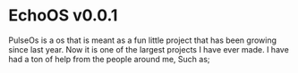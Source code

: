 # EchoOS v0.0.1
PulseOs is a os that is meant as a fun little project that has been growing since last year. Now it is one of the largest projects I have ever made. I have had a ton of help from the people around me, Such as;
